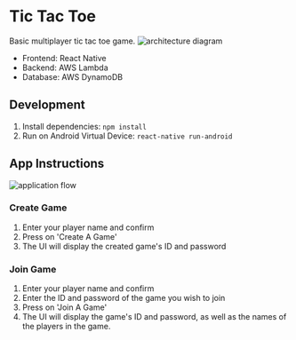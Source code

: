 # Tic Tac Toe

Basic multiplayer tic tac toe game.
![architecture diagram](https://user-images.githubusercontent.com/11025112/114727482-d0ce2180-9d70-11eb-9f71-b19f3615a763.jpeg)
- Frontend: React Native
- Backend: AWS Lambda
- Database: AWS DynamoDB
 
## Development

1. Install dependencies: `npm install`
2. Run on Android Virtual Device: `react-native run-android`

## App Instructions
![application flow](https://user-images.githubusercontent.com/11025112/114727612-ef341d00-9d70-11eb-847f-1daf565409d2.jpeg)
### Create Game
1. Enter your player name and confirm
2. Press on 'Create A Game'
3. The UI will display the created game's ID and password

### Join Game
1. Enter your player name and confirm
2. Enter the ID and password of the game you wish to join
3. Press on 'Join A Game'
4. The UI will display the game's ID and password, as well as the names of the players in the game.




